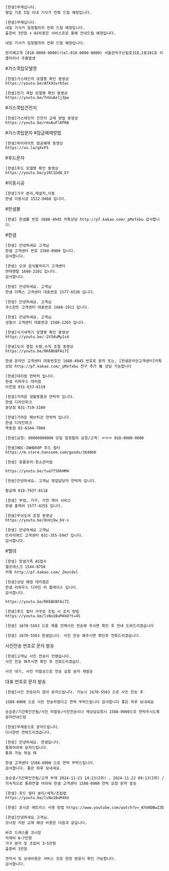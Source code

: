 ```
[한샘]부재십니다.
평일 기준 5일 이내 기사가 전화 드릴 예정입니다.
```

```
[한샘]부재십니다.
내일 기사가 일정협의차 전화 드릴 예정입니다.
출장비 3만원 + AS비용은 서비스프로 통해 안내드릴 예정입니다.
```
```
내일 기사가 일정협의차 전화 드릴 예정입니다.
```

```
한지혜고객 [010-0000-0000](tel:010-0000-0000) 서울관악구신림로318,1동101호 리클라이너 주름발생
```

#가스쿡탑모델명
```
[한샘]가스레인지 모델명 확인 동영상 
https://youtu.be/Afk93vrk5ec
```

```
[한샘]전기 쿡탑 모델명 확인 동영상 
https://youtu.be/TnUuAelj3pw
```

#가스쿡탑건전지
```
[한샘]가스레인지 건전지 교체 방법 동영상 
https://youtu.be/rmxAuFlKPRA
```

#가스쿡탑문자 #잠금해제방법
```
[한샘]하이라이트 잠금해제 동영상 
https://vo.la/qXvFS
```

#후드문자
```
[한샘]후드 모델명 확인 동영상 
https://youtu.be/y1RC1Dd8_EY
```

#이동시공
```
[한샘]가구 분리,재설치,이동 
한샘 이동시공 1522-0468 입니다. 
```

#한샘몰
```
[한샘] 한샘몰 번호 1688-4945 카톡상담 http://pf.kakao.com/_pMxfxbu 감사합니다.
```

#한샘 
```
[한샘] 안녕하세요 고객님 
한샘 고객센터 번호 1588-0900 입니다. 
감사합니다. 
```

```
[한샘] 오큐 음식물처리기 고객센터 
현대렌탈 1600-2101 입니다. 
감사합니다. 
```

```
[한샘] 안녕하세요. 고객님 
한샘 이펙스 고객센터 대표번호 1577-6536 입니다.
```

```
[한샘] 안녕하세요. 고객님 
쿠스한트 고객센터 대표번호 1688-1911 입니다.
```

```
[한샘] 안녕하세요. 고객님 
성철사 고객센터 대표번호 1588-2203 입니다.
```

```
[한샘]식기세척기 모델명 확인 동영상 
https://youtu.be/-2V3duMy1s4
```

```
[한샘]도어 경첩 수평,수직 조절 동영상
https://youtu.be/RK6BU8FAi7I
```

```
한샘 온라인 고객센터 대표번호인 1688-4945 번호로 문의 또는, [한샘온라인고객센터]카톡상담 http://pf.kakao.com/_pMxfxbu 친구 추가 後 상담 가능합니다
```

```
[한샘]대리점 연락처 입니다.
한샘 리하우스 대리점 
이천점 031-633-6118
```

```
[한샘]가까운 생활용품관 연락처 입니다. 
한샘 디자인파크 
분당점 031-719-3100
```

```
[한샘]가까운 패브릭관 연락처 입니다. 
한샘 디자인파크 
목동점 02-6344-7000
```

```
[한샘]요청: 00000000000 당일 일정협의 요청/고객: ㅁㅁㅁ 010-0000-0000
```

```
[한샘]HDC-INHD60P 후드 필터
https://m.store.hanssem.com/goods/164866
```

```
[한샘] 휴플로어-청소관리법 

https://youtu.be/tua7f50kHM4
```

```
[한샘]안녕하세요. 고객님 영업담당자 연락처 입니다.

황금재 010-7937-8118
```

```
[한샘] 부엌, 가구, 가전 케어 서비스 
한샘 홈케어 1577-4255 입니다.
```

```
[한샘]푸쉬도어 조정 동영상 
https://youtu.be/8nUjOw_bV-s
```


```
[한샘] 안녕하세요 고객님 
트라이애드 고객센터 031-355-5947 입니다. 
감사합니다. 
```

#헬데
```
[한샘] 한샘가족 AS접수 
헬프데스크 1544-8758 
카톡 http://pf.kakao.com/_Zmxcdxl 
```

```
[한샘]상담 예정 대리점은 
한샘 리하우스 디자인 리 플레이스 입니다. 
감사합니다. 
```

```
https://youtu.be/RK6BU8FAi7I
```


```
[한샘]후드 필터 거꾸로 조립 시 조치 방법 
https://youtu.be/lsNo1BuM4kU?t=45
```

```
[한샘] 1670-5563 으로 제품 전체사진 전송해 주시면 확인 후 안내 도와드리겠습니다
```

```
[한샘] 1670-5563 한샘입니다. 사진 전송 해주시면 확인후 전화드리겠습니다.
```

사진전송 번호로 문자 발송
```
[한샘]고객님 사진 전송이 안됐습니다. 
사진 전송 해주시면 확인 후 전화드리겠습다.
```

```
사진 대기, 사진 미발송으로 전송 요청 문자 재발송
```

대표 번호로 문자 발송
```
[한샘]사진 전송되지 않아 문자드립니다. 가능시 1670-5563 으로 사진 전송 후
```
```
1588-0900 으로 사진 전송하였다고 연락 부탁드립니다 감사합니다 좋은 하루 보내세요
```

```
송승훈/기간확인안됨/사진 미발송/사진전송이나 재상담요청시 1588-0900으로 연락주시도록 문자안내드림
```

```
[한샘]부재중으로 문자드립니다. 
다시한번 연락드리겠습니다.
```

```
[한샘] 안녕하세요. 한샘입니다.
통화어려워 문자드립니다. 
통화 가능 하실 때
```
```
한샘 고객센터 1588-0900 으로 연락 부탁드립니다. 
감사합니다. 좋은 하루 보내세요.
```

```
송승훈/기간확인안됨/고객 부재 2024-11-21 14:23(2회) , 2024-11-22 09:13(2회) / 지속적으로 통화연결 어려워 한샘 고객센터 1588-0900 연락 요청 문자 발송
```


```
[한샘] 후드 필터 분리/세척/조립법 
https://youtu.be/lsNo1BuM4kU
```


```
[한샘] 포시즌 매트리스 사용 방법 https://www.youtube.com/watch?v=_KhU0DBwZ3E
```

```
[한샘]안녕하세요 고객님. 
코너장 지판 교체 예상 비용은 다음과 같습니다. 

바흐 드레스룸 코너장 
자재비 6~7만원
가구 분리 및 조립비 3~5만원
출장비 3만원

견적서 및 상세비용은 서비스 프로 현장 방문시 확인 가능합니다.
감사합니다. 
```
